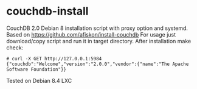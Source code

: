 # couchdb-install
CouchDB 2.0 Debian 8 installation script with proxy option and systemd. Based on https://github.com/afiskon/install-couchdb
For usage just download/copy script and run it in target directory. After installation make check:

```
# curl -X GET http://127.0.0.1:5984
{"couchdb":"Welcome","version":"2.0.0","vendor":{"name":"The Apache Software Foundation"}}

```

Tested on Debian 8.4 LXC
